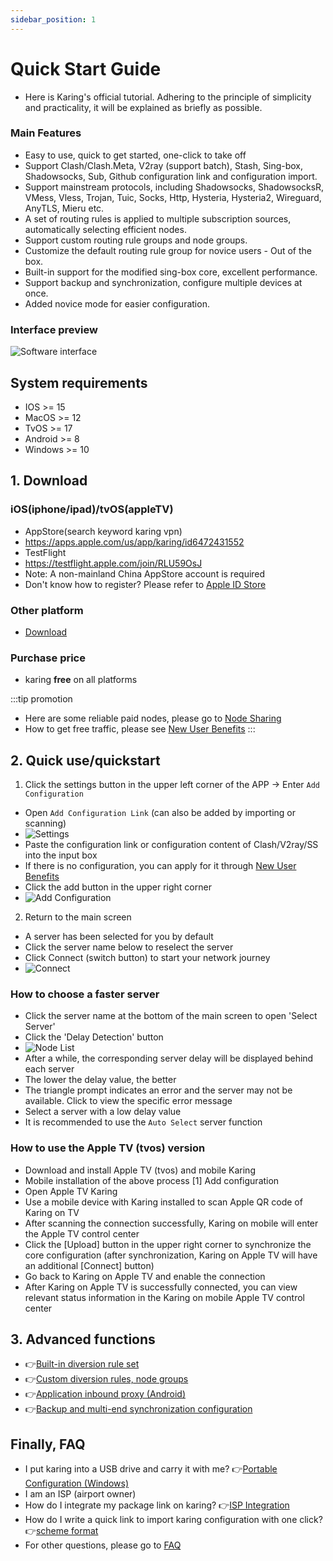 ```yaml
---
sidebar_position: 1
---
```


# Quick Start Guide
- Here is Karing's official tutorial. Adhering to the principle of simplicity and practicality, it will be explained as briefly as possible.

### Main Features
- Easy to use, quick to get started, one-click to take off
- Support Clash/Clash.Meta, V2ray (support batch), Stash, Sing-box, Shadowsocks, Sub, Github configuration link and configuration import.
- Support mainstream protocols, including Shadowsocks, ShadowsocksR, VMess, Vless, Trojan, Tuic, Socks, Http, Hysteria, Hysteria2, Wireguard, AnyTLS, Mieru etc.
- A set of routing rules is applied to multiple subscription sources, automatically selecting efficient nodes.
- Support custom routing rule groups and node groups.
- Customize the default routing rule group for novice users - Out of the box.
- Built-in support for the modified sing-box core, excellent performance.
- Support backup and synchronization, configure multiple devices at once.
- Added novice mode for easier configuration.

### Interface preview
![Software interface](./img/qs-1.png#center)

## System requirements
- IOS >= 15
- MacOS >= 12
- TvOS >= 17
- Android >= 8
- Windows >= 10

## 1. Download
### iOS(iphone/ipad)/tvOS(appleTV)
- AppStore(search keyword karing vpn)
- https://apps.apple.com/us/app/karing/id6472431552
- TestFlight
- https://testflight.apple.com/join/RLU59OsJ
- Note: A non-mainland China AppStore account is required
- Don't know how to register? Please refer to [Apple ID Store](https://dot.karing.app/pi.html?r_c=xda)

### Other platform
- [Download](../download)

### Purchase price
- karing **free** on all platforms

:::tip promotion
- Here are some reliable paid nodes, please go to [Node Sharing](https://dot.karing.app/pi.html?r_c=cn)
- How to get free traffic, please see [New User Benefits](/newuser)
:::

## 2. Quick use/quickstart
1. Click the settings button in the upper left corner of the APP -> Enter `Add Configuration`
- Open `Add Configuration Link` (can also be added by importing or scanning)
- ![Settings](./img/qs-2.png)
- Paste the configuration link or configuration content of Clash/V2ray/SS into the input box
- If there is no configuration, you can apply for it through [New User Benefits](/newuser)
- Click the add button in the upper right corner
- ![Add Configuration](./img/qs-3.png)

2. Return to the main screen
- A server has been selected for you by default
- Click the server name below to reselect the server
- Click Connect (switch button) to start your network journey
- ![Connect](./img/qs-4.png)

### How to choose a faster server
- Click the server name at the bottom of the main screen to open 'Select Server'
- Click the 'Delay Detection' button
- ![Node List](./img/qs-5.png)
- After a while, the corresponding server delay will be displayed behind each server
- The lower the delay value, the better
- The triangle prompt indicates an error and the server may not be available. Click to view the specific error message
- Select a server with a low delay value
- It is recommended to use the `Auto Select` server function

### How to use the Apple TV (tvos) version
- Download and install Apple TV (tvos) and mobile Karing
- Mobile installation of the above process [1] Add configuration
- Open Apple TV Karing
- Use a mobile device with Karing installed to scan Apple QR code of Karing on TV
- After scanning the connection successfully, Karing on mobile will enter the Apple TV control center
- Click the [Upload] button in the upper right corner to synchronize the core configuration (after synchronization, Karing on Apple TV will have an additional [Connect] button)
- Go back to Karing on Apple TV and enable the connection
- After Karing on Apple TV is successfully connected, you can view relevant status information in the Karing on mobile Apple TV control center

## 3. Advanced functions
- 👉[Built-in diversion rule set](../tutorial/diversion.md)
- 👉[Custom diversion rules, node groups](../tutorial/custom-diversion.md)
- 👉[Application inbound proxy (Android)](../tutorial/perapp-proxy.md)
- 👉[Backup and multi-end synchronization configuration](../tutorial/backup-sync.md)

## Finally, FAQ
- I put karing into a USB drive and carry it with me? 👉[Portable Configuration (Windows)](../tutorial/portable.md)
- I am an ISP (airport owner)
- How do I integrate my package link on karing? 👉[ISP Integration](../cooperation/menu.md)
- How do I write a quick link to import karing configuration with one click? 👉[scheme format](../cooperation/scheme.md)
- For other questions, please go to [FAQ](/faq/)